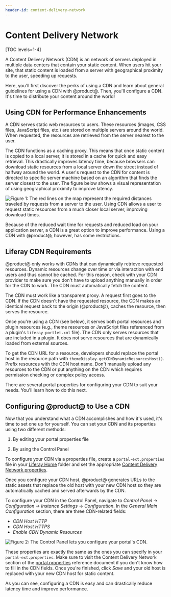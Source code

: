 ```yaml
---
header-id: content-delivery-network
---
```


# Content Delivery Network

[TOC levels=1-4]

A Content Delivery Network (CDN) is an network of servers deployed in multiple
data centers that contain your static content. When users hit your site, that
static content is loaded from a server with geographical proximity to the user,
speeding up requests.

Here, you'll first discover the perks of using a CDN and learn about general
guidelines for using a CDN with @product@. Then, you'll configure a CDN. It's
time to distribute your content around the world!

## Using CDN for Performance Enhancements

A CDN serves static web resources to users. These resources (images, CSS files,
JavaScript files, etc.) are stored on multiple servers around the world. When
requested, the resources are retrieved from the server nearest to the user.

The CDN functions as a caching proxy. This means that once static content is
copied to a local server, it is stored in a cache for quick and easy retrieval.
This drastically improves latency time, because browsers can download static
resources from a local server down the street instead of halfway around the
world. A user's request to the CDN for content is directed to specific server
machine based on an algorithm that finds the server closest to the user. The
figure below shows a visual representation of using geographical proximity to
improve latency.

![Figure 1: The red lines on the map represent the required distances traveled by requests from a server to the user. Using CDN allows a user to request static resources from a much closer local server, improving download times.](../../../images/cdn-map.png)

Because of the reduced wait time for requests and reduced load on your
application server, a CDN is a great option to improve performance. Using a CDN
with @product@, however, has some restrictions.

## Liferay CDN Requirements

@product@ only works with CDNs that can dynamically retrieve requested
resources. Dynamic resources change over time or via interaction with end users
and thus cannot be cached. For this reason, check with your CDN provider to make
sure you don't have to upload anything manually in order for the CDN to work.
The CDN must automatically fetch the content.

The CDN must work like a transparent proxy. A request first goes to the CDN. If
the CDN doesn't have the requested resource, the CDN makes an identical request
back to the origin (@product@), caches the resource, then serves the resource.

Once you're using a CDN (see below), it serves both portal resources and plugin
resources (e.g., theme resources or JavaScript files referenced from a plugin's
`liferay-portlet.xml` file). The CDN only serves resources that are included in
a plugin. It does not serve resources that are dynamically loaded from external
sources.

To get the CDN URL for a resource, developers should replace the portal host in
the resource path with `themeDisplay.getCDNDynamicResourcesHost()`. Prefix
resources with the CDN host name. Don't manually upload any resources to the CDN
or put anything on the CDN which requires permission checking or complex policy
access.

There are several portal properties for configuring your CDN to suit your
needs. You'll learn how to do this next.

## Configuring @product@ to Use a CDN

Now that you understand what a CDN accomplishes and how it's used, it's time to
set one up for yourself. You can set your CDN and its properties using two
different methods:

1. By editing your portal properties file

2. By using the Control Panel

To configure your CDN via a properties file, create a
`portal-ext.properties` file in your
[Liferay Home](/docs/7-1/deploy/-/knowledge_base/d/installing-liferay#liferay-home)
folder and set the appropriate
[Content Delivery Network properties](@platform-ref@/7.1-latest/propertiesdoc/portal.properties.html#Content%20Delivery%20Network).

Once you configure your CDN host, @product@ generates URLs to the static assets
that replace the old host with your new CDN host so they are automatically
cached and served afterwards by the CDN.

To configure your CDN in the Control Panel, navigate to *Control Panel* &rarr; *Configuration* &rarr; *Instance Settings* &rarr; *Configuration*. In the *General Main Configuration* section, there are three CDN-related fields:

- *CDN Host HTTP*
- *CDN Host HTTPS*
- *Enable CDN Dynamic Resources*

![Figure 2: The Control Panel lets you configure your portal's CDN.](../../../images/cdn-control-panel.png)

These properties are exactly the same as the ones you can specify in your
`portal-ext.properties`. Make sure to visit the Content Delivery Network section
of the
[portal.properties](@platform-ref@/7.1-latest/propertiesdoc/portal.properties.html#Content%20Delivery%20Network)
reference document if you don't know how to fill in the CDN fields. Once you're
finished, click *Save* and your old host is replaced with your new CDN host for
static content.

As you can see, configuring a CDN is easy and can drastically reduce latency
time and improve performance.
